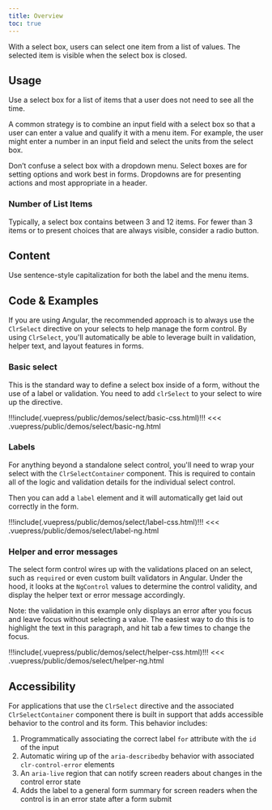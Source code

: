 ```yaml
---
title: Overview
toc: true
---
```


With a select box, users can select one item from a list of values. The selected item is visible when the select box is closed.

## Usage

Use a select box for a list of items that a user does not need to see all the time.

A common strategy is to combine an input field with a select box so that a user can enter a value and qualify it with a menu item. For example, the user might enter a number in an input field and select the units from the select box.

Don’t confuse a select box with a dropdown menu. Select boxes are for setting options and work best in forms. Dropdowns are for presenting actions and most appropriate in a header.

### Number of List Items

Typically, a select box contains between 3 and 12 items. For fewer than 3 items or to present choices that are always visible, consider a radio button.

## Content

Use sentence-style capitalization for both the label and the menu items.

## Code & Examples

If you are using Angular, the recommended approach is to always use the `ClrSelect` directive on your selects to help manage the form control. By using `ClrSelect`, you'll automatically be able to leverage built in validation, helper text, and layout features in forms.

### Basic select

This is the standard way to define a select box inside of a form, without the use of a label or validation. You need to add `clrSelect` to your select to wire up the directive.

<doc-demo>
!!!include(.vuepress/public/demos/select/basic-css.html)!!!
</doc-demo>

<doc-code>
<<< .vuepress/public/demos/select/basic-ng.html
</doc-code>

### Labels

For anything beyond a standalone select control, you'll need to wrap your select with the `ClrSelectContainer` component. This is required to contain all of the logic and validation details for the individual select control.

Then you can add a `label` element and it will automatically get laid out correctly in the form.

<doc-demo>
!!!include(.vuepress/public/demos/select/label-css.html)!!!
</doc-demo>

<doc-code>
<<< .vuepress/public/demos/select/label-ng.html
</doc-code>

### Helper and error messages

The select form control wires up with the validations placed on an select, such as `required` or even custom built validators in Angular. Under the hood, it looks at the `NgControl` values to determine the control validity, and display the helper text or error message accordingly.

Note: the validation in this example only displays an error after you focus and leave focus without selecting a value. The easiest way to do this is to highlight the text in this paragraph, and hit tab a few times to change the focus.

<doc-demo>
!!!include(.vuepress/public/demos/select/helper-css.html)!!!
</doc-demo>

<doc-code>
<<< .vuepress/public/demos/select/helper-ng.html
</doc-code>

## Accessibility

For applications that use the `ClrSelect` directive and the associated `ClrSelectContainer` component there is built in support that adds accessible behavior to the control and its form. This behavior includes:

1. Programmatically associating the correct label `for` attribute with the `id` of the input
2. Automatic wiring up of the `aria-describedby` behavior with associated `clr-control-error` elements
3. An `aria-live` region that can notify screen readers about changes in the control error state
4. Adds the label to a general form summary for screen readers when the control is in an error state after a form submit
